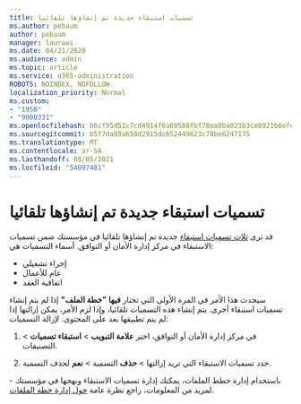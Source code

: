 ```yaml
---
title: تسميات استبقاء جديدة تم إنشاؤها تلقائيا
ms.author: pebaum
author: pebaum
manager: laurawi
ms.date: 04/21/2020
ms.audience: admin
ms.topic: article
ms.service: o365-administration
ROBOTS: NOINDEX, NOFOLLOW
localization_priority: Normal
ms.custom:
- "1958"
- "9000331"
ms.openlocfilehash: b6cf95d51c7cd4914f6a69588fbf78ea0ba023b3ce8921b6efef6d97ab8bf66c
ms.sourcegitcommit: b5f7da89a650d2915dc652449623c78be6247175
ms.translationtype: MT
ms.contentlocale: ar-SA
ms.lasthandoff: 08/05/2021
ms.locfileid: "54097481"
---
```

# <a name="new-retention-labels-created-automatically"></a>تسميات استبقاء جديدة تم إنشاؤها تلقائيا

قد ترى [ثلاث تسميات استبقاء](https://docs.microsoft.com/microsoft-365/compliance/file-plan-manager) جديدة تم  إنشاؤها تلقائيا في مؤسستك ضمن تسميات الاستبقاء في مركز إدارة الأمان أو التوافق. أسماء التسميات هي:

- إجراء تشغيلي
- عام للأعمال
- اتفاقية العقد

سيحدث هذا الأمر في المرة الأولى التي تختار **فيها "خطة الملف"** إذا لم يتم إنشاء تسميات استبقاء أخرى. يتم إنشاء هذه التسميات تلقائيا، وإذا لزم الأمر، يمكن إزالتها إذا لم يتم تطبيقها بعد على المحتوى. لإزالة التسميات:

1. في مركز إدارة الأمان أو التوافق، اختر **علامة التبويب**  >  **استبقاء تسميات**  >   التصنيفات.

1. حدد تسميات الاستبقاء التي تريد إزالتها > **حذف** التسمية  >  **نعم** لحذف التسمية.

باستخدام إدارة خطط الملفات، يمكنك إدارة تسميات الاستبقاء ونهجها في مؤسستك - لمزيد من المعلومات، راجع نظرة عامة [حول إدارة خطة الملفات](https://docs.microsoft.com/microsoft-365/compliance/file-plan-manager).